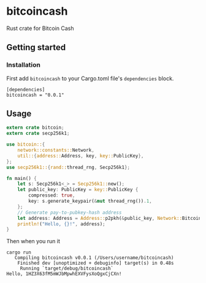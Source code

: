 # bitcoincash

Rust crate for Bitcoin Cash

## Getting started

### Installation

First add `bitcoincash` to your Cargo.toml file's `dependencies` block.

```
[dependencies]
bitcoincash = "0.0.1"
```

## Usage

```rs
extern crate bitcoin;
extern crate secp256k1;

use bitcoin::{
    network::constants::Network,
    util::{address::Address, key, key::PublicKey},
};
use secp256k1::{rand::thread_rng, Secp256k1};

fn main() {
    let s: Secp256k1<_> = Secp256k1::new();
    let public_key: PublicKey = key::PublicKey {
        compressed: true,
        key: s.generate_keypair(&mut thread_rng()).1,
    };
    // Generate pay-to-pubkey-hash address
    let address: Address = Address::p2pkh(&public_key, Network::Bitcoin);
    println!("Hello, {}!", address);
}
```

Then when you run it

```
cargo run
   Compiling bitcoincash v0.0.1 (/Users/username/bitcoincash)
    Finished dev [unoptimized + debuginfo] target(s) in 0.48s
     Running `target/debug/bitcoincash`
Hello, 1HZ3X63fM5mWJbMpwhEXVFysXoQgxCjCXn!
```
